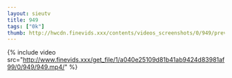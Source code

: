 ```yaml
--- 
layout: sieutv
title: 949
tags: ["0k"]
thumb: http://hwcdn.finevids.xxx/contents/videos_screenshots/0/949/preview.mp4.jpg
---
```

{% include video src="http://www.finevids.xxx/get_file/1/a040e25109d81b41ab9424d83981af99/0/949/949.mp4/" %} 
